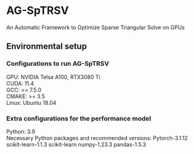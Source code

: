# AG-SpTRSV
An Automatic Framework to Optimize Sparse Triangular Solve on GPUs

## Environmental setup
### Configurations to run AG-SpTRSV
GPU:   NVIDIA Telsa A100, RTX3080 Ti  
CUDA:  11.4  
GCC:   >= 7.5.0  
CMAKE: >= 3.5  
Linux: Ubuntu 18.04
### Extra configurations for the performance model
Python: 3.9  
Necessary Python packages and recommended versions: Pytorch-3.1.12 scikit-learn-1.1.3 scikit-learn numpy-1.23.3 pandas-1.5.3 

